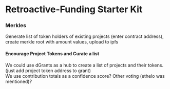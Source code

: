 # Retroactive-Funding Starter Kit

### Merkles
Generate list of token holders of existing projects (enter contract address), create merkle root with amount values, upload to ipfs

#### Encourage Project Tokens and Curate a list
We could use dGrants as a hub to create a list of projects and their tokens. (just add project token address to grant) <br />
We use contribution totals as a confidence score? Other voting (ethelo was mentioned)?
